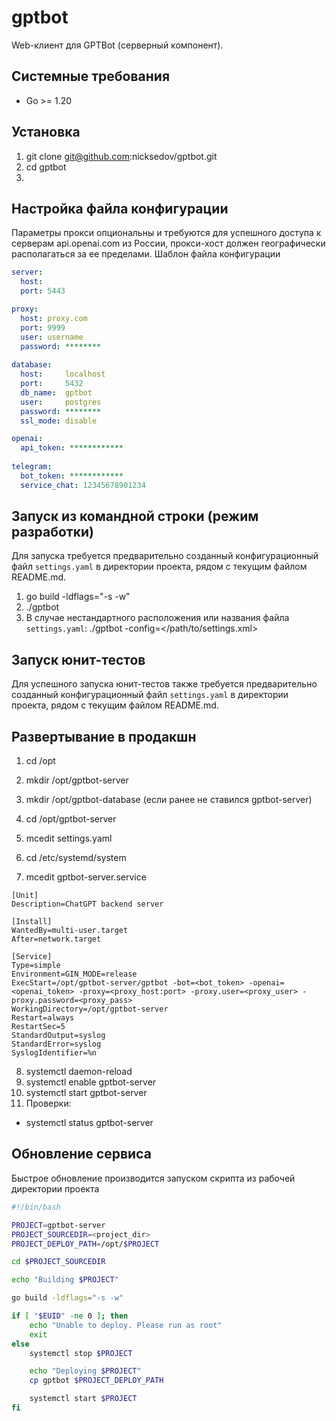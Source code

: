 # gptbot
Web-клиент для GPTBot (серверный компонент).

## Системные требования

- Go >= 1.20

## Установка 

1. git clone git@github.com:nicksedov/gptbot.git
2. cd gptbot
3. 

## Настройка файла конфигурации
Параметры прокси опциональны и требуются для успешного доступа к серверам api.openai.com из России, прокси-хост должен географически располагаться за ее пределами.
Шаблон файла конфигурации 
```yaml
server:
  host: 
  port: 5443

proxy:
  host: proxy.com
  port: 9999
  user: username
  password: ********
  
database:
  host:     localhost
  port:     5432
  db_name:  gptbot
  user:     postgres
  password: ********
  ssl_mode: disable

openai:
  api_token: ************
  
telegram:
  bot_token: ************
  service_chat: 12345678901234
```
## Запуск из командной строки (режим разработки)
Для запуска требуется предварительно созданный конфигурационный файл `settings.yaml` в директории проекта, рядом с текущим файлом README.md.
1. go build -ldflags="-s -w"
2. ./gptbot
3. В случае нестандартного расположения или названия файла `settings.yaml`: ./gptbot -config=</path/to/settings.xml>

## Запуск юнит-тестов
Для успешного запуска юнит-тестов также требуется предварительно созданный конфигурационный файл `settings.yaml` в директории проекта, рядом с текущим файлом README.md.

## Развертывание в продакшн

1. cd /opt
2. mkdir /opt/gptbot-server
3. mkdir /opt/gptbot-database (если ранее не ставился gptbot-server)
4. cd /opt/gptbot-server 
5. mcedit settings.yaml

6. cd /etc/systemd/system
7. mcedit gptbot-server.service
```properties
[Unit]
Description=ChatGPT backend server

[Install]
WantedBy=multi-user.target
After=network.target

[Service]
Type=simple
Environment=GIN_MODE=release
ExecStart=/opt/gptbot-server/gptbot -bot=<bot_token> -openai=<openai_token> -proxy=<proxy_host:port> -proxy.user=<proxy_user> -proxy.password=<proxy_pass>
WorkingDirectory=/opt/gptbot-server
Restart=always
RestartSec=5
StandardOutput=syslog
StandardError=syslog
SyslogIdentifier=%n
```
8. systemctl daemon-reload
9. systemctl enable gptbot-server
10. systemctl start gptbot-server
11. Проверки:
   - systemctl status gptbot-server

## Обновление сервиса
Быстрое обновление производится запуском скрипта из рабочей директории проекта
```bash
#!/bin/bash

PROJECT=gptbot-server
PROJECT_SOURCEDIR=<project_dir>
PROJECT_DEPLOY_PATH=/opt/$PROJECT

cd $PROJECT_SOURCEDIR

echo "Building $PROJECT"

go build -ldflags="-s -w"

if [ "$EUID" -ne 0 ]; then
    echo "Unable to deploy. Please run as root"
    exit
else
    systemctl stop $PROJECT

    echo "Deploying $PROJECT"
    cp gptbot $PROJECT_DEPLOY_PATH

    systemctl start $PROJECT 
fi
```
